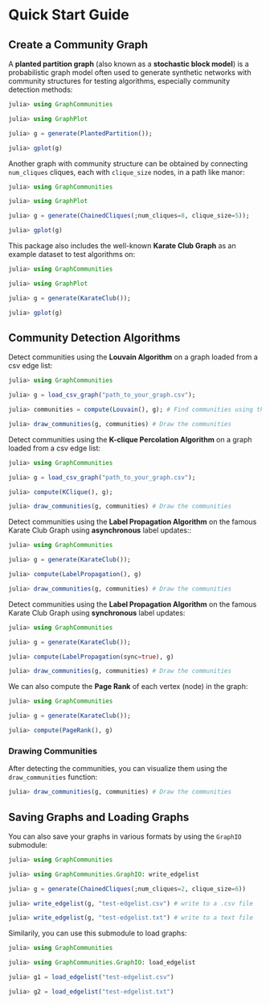 # Quick Start Guide

## Create a Community Graph

A **planted partition graph** (also known as a **stochastic block model**) is a probabilistic graph model often used to generate synthetic networks with community structures for testing algorithms, especially community detection methods:
```julia
julia> using GraphCommunities

julia> using GraphPlot

julia> g = generate(PlantedPartition());

julia> gplot(g)
```

Another graph with community structure can be obtained by connecting `num_cliques` cliques, each with `clique_size` nodes, in a path like manor:
```julia
julia> using GraphCommunities

julia> using GraphPlot

julia> g = generate(ChainedCliques(;num_cliques=8, clique_size=5));

julia> gplot(g)
```

This package also includes the well-known **Karate Club Graph** as an example dataset to test algorithms on:
```julia
julia> using GraphCommunities

julia> using GraphPlot

julia> g = generate(KarateClub());

julia> gplot(g)
```

## Community Detection Algorithms

Detect communities using the **Louvain Algorithm** on a
graph loaded from a csv edge list:
```julia
julia> using GraphCommunities

julia> g = load_csv_graph("path_to_your_graph.csv");

julia> communities = compute(Louvain(), g); # Find communities using the Louvain algorithm

julia> draw_communities(g, communities) # Draw the communities
```

Detect communities using the **K-clique Percolation Algorithm** on a
graph loaded from a csv edge list:
```julia
julia> using GraphCommunities

julia> g = load_csv_graph("path_to_your_graph.csv");

julia> compute(KClique(), g);

julia> draw_communities(g, communities) # Draw the communities
```

Detect communities using the **Label Propagation Algorithm** on the famous Karate Club Graph using **asynchronous** label updates::
```julia
julia> using GraphCommunities

julia> g = generate(KarateClub());

julia> compute(LabelPropagation(), g)

julia> draw_communities(g, communities) # Draw the communities
```

Detect communities using the **Label Propagation Algorithm** on the famous Karate Club Graph using **synchronous** label updates:
```julia
julia> using GraphCommunities

julia> g = generate(KarateClub());

julia> compute(LabelPropagation(sync=true), g)

julia> draw_communities(g, communities) # Draw the communities
```

We can also compute the **Page Rank** of each vertex (node) in the graph:
```julia
julia> using GraphCommunities

julia> g = generate(KarateClub());

julia> compute(PageRank(), g)
```
### Drawing Communities

After detecting the communities, you can visualize them using the `draw_communities` function:
```julia
julia> draw_communities(g, communities) # Draw the communities
```

## Saving Graphs and Loading Graphs

You can also save your graphs in various formats by using the `GraphIO` submodule:
```julia
julia> using GraphCommunities

julia> using GraphCommunities.GraphIO: write_edgelist

julia> g = generate(ChainedCliques(;num_cliques=2, clique_size=6))

julia> write_edgelist(g, "test-edgelist.csv") # write to a .csv file

julia> write_edgelist(g, "test-edgelist.txt") # write to a text file
```

Similarily, you can use this submodule to load graphs:
```julia
julia> using GraphCommunities

julia> using GraphCommunities.GraphIO: load_edgelist

julia> g1 = load_edgelist("test-edgelist.csv")

julia> g2 = load_edgelist("test-edgelist.txt")
```
